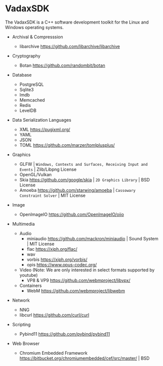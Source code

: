 # VadaxSDK
The VadaxSDK is a C++ software development toolkit for the Linux and Windows operating systems. 

- Archival & Compresssion
  - libarchive https://github.com/libarchive/libarchive

- Cryptography
  - Botan https://github.com/randombit/botan
  
- Database
  - PostgreSQL
  - Sqlite3
  - lmdb
  - Memcached
  - Redis
  - LevelDB

- Data Serialization Languages
  - XML https://pugixml.org/
  - YAML
  - JSON
  - TOML https://github.com/marzer/tomlplusplus/

- Graphics
  - GLFW | ```Windows, Contexts and Surfaces, Receiving Input and Events``` | Zlib/Libpng License
  - OpenGL/Vulkan
  - Skia https://github.com/google/skia | ```2D Graphics Library``` | BSD License
  - Amoeba https://github.com/starwing/amoeba | ```Cassowary Constraint Solver``` | MIT License

- Image
  - OpenImageIO https://github.com/OpenImageIO/oiio

- Multimedia 
  - Audio
    - miniaudio https://github.com/mackron/miniaudio | Sound System | MIT License
    - flac https://xiph.org/flac/
    - wav
    - vorbis https://xiph.org/vorbis/
    - opis https://www.opus-codec.org/
  - Video (Note: We are only interested in select formats supported by youtube)
    - VP8 & VP9 https://github.com/webmproject/libvpx/
  - Containers
    - WebM https://github.com/webmproject/libwebm

- Network
  - NNG 
  - libcurl https://github.com/curl/curl

- Scripting
  - Pybind11 https://github.com/pybind/pybind11

- Web Browser
  - Chromium Embedded Framework https://bitbucket.org/chromiumembedded/cef/src/master/ | BSD
